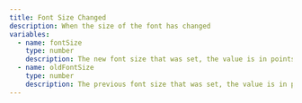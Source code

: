 ```yaml
---
title: Font Size Changed
description: When the size of the font has changed
variables:
  - name: fontSize
    type: number
    description: The new font size that was set, the value is in points (pt)
  - name: oldFontSize
    type: number
    description: The previous font size that was set, the value is in points (pt)
---
```

